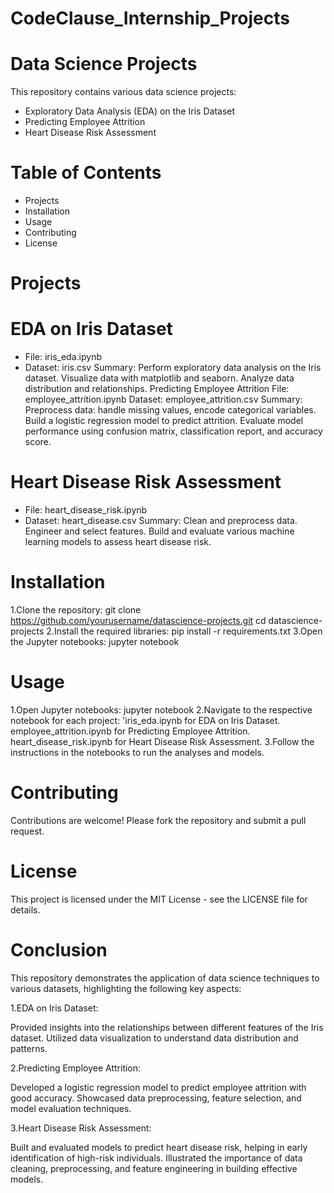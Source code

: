 # CodeClause_Internship_Projects
# Data Science Projects

This repository contains various data science projects:

* Exploratory Data Analysis (EDA) on the Iris Dataset
* Predicting Employee Attrition
* Heart Disease Risk Assessment

# Table of Contents
* Projects
* Installation
* Usage
* Contributing
* License

# Projects
# EDA on Iris Dataset
* File: iris_eda.ipynb
* Dataset: iris.csv
Summary:
Perform exploratory data analysis on the Iris dataset.
Visualize data with matplotlib and seaborn.
Analyze data distribution and relationships.
Predicting Employee Attrition
File: employee_attrition.ipynb
Dataset: employee_attrition.csv
Summary:
Preprocess data: handle missing values, encode categorical variables.
Build a logistic regression model to predict attrition.
Evaluate model performance using confusion matrix, classification report, and accuracy score.

# Heart Disease Risk Assessment
* File: heart_disease_risk.ipynb
* Dataset: heart_disease.csv
Summary:
Clean and preprocess data.
Engineer and select features.
Build and evaluate various machine learning models to assess heart disease risk.
# Installation
1.Clone the repository:
git clone https://github.com/yourusername/datascience-projects.git
cd datascience-projects
2.Install the required libraries:
pip install -r requirements.txt
3.Open the Jupyter notebooks:
jupyter notebook

# Usage
1.Open Jupyter notebooks:
jupyter notebook
2.Navigate to the respective notebook for each project:
'iris_eda.ipynb for EDA on Iris Dataset.
employee_attrition.ipynb for Predicting Employee Attrition.
heart_disease_risk.ipynb for Heart Disease Risk Assessment.
3.Follow the instructions in the notebooks to run the analyses and models.

# Contributing
Contributions are welcome! Please fork the repository and submit a pull request.

# License
This project is licensed under the MIT License - see the LICENSE file for details.
# Conclusion
This repository demonstrates the application of data science techniques to various datasets, highlighting the following key aspects:

1.EDA on Iris Dataset:

Provided insights into the relationships between different features of the Iris dataset.
Utilized data visualization to understand data distribution and patterns.

2.Predicting Employee Attrition:

Developed a logistic regression model to predict employee attrition with good accuracy.
Showcased data preprocessing, feature selection, and model evaluation techniques.

3.Heart Disease Risk Assessment:

Built and evaluated models to predict heart disease risk, helping in early identification of high-risk individuals.
Illustrated the importance of data cleaning, preprocessing, and feature engineering in building effective models.

